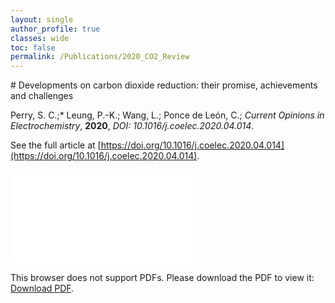 ```yaml
---
layout: single
author_profile: true
classes: wide
toc: false
permalink: /Publications/2020_CO2_Review
---
```

<p>
</p>
# Developments on carbon dioxide reduction: their promise, achievements and challenges

Perry, S. C.;* Leung, P.-K.; Wang, L.; Ponce de León, C.; *Current Opinions in Electrochemistry*, **2020**, *DOI: 10.1016/j.coelec.2020.04.014*. 

See the full article at [https://doi.org/10.1016/j.coelec.2020.04.014](https://doi.org/10.1016/j.coelec.2020.04.014).

<object data="/images/paperPDFs/Developments on carbon dioxide reduction.pdf" type="application/pdf" width="100%" height="100%">
    <embed src="/images/paperPDFs/Developments on carbon dioxide reduction.pdf">
        <p>This browser does not support PDFs. Please download the PDF to view it: <a href="/images/paperPDFs/Developments on carbon dioxide reduction.pdf">Download PDF</a>.</p>
    </embed>
</object>